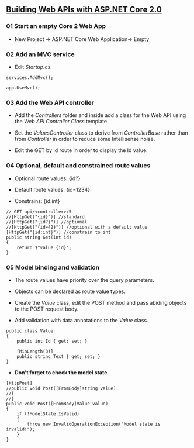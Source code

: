 ## [Building Web APIs with ASP.NET Core 2.0](https://www.youtube.com/watch?v=aIkpVzqLuhA)


### 01 Start an empty Core 2 Web App

* New Project -> ASP.NET Core Web Application-> Empty


### 02 Add an MVC service

* Edit *Startup.cs*.

```
services.AddMvc();
```

```
app.UseMvc();
```

### 03 Add the Web API controller

* Add the *Controllers* folder and inside add a class for the Web API using the *Web API Controller Class* template.

* Set the *ValuesController* class to derive from *ControllerBase* rather than from *Controller* in order to reduce some Intellisense noise.

* Edit the GET by Id route in order to display the Id value.


### 04 Optional, default and constrained route values

* Optional route values: {id?}

* Default route values: {id=1234}

* Constrains: {id:int}

```
// GET api/<controller>/5
//[HttpGet("{id}")] //standard
//[HttpGet("{id?}")] //optional
//[HttpGet("{id=42}")] //optional with a default value
[HttpGet("{id:int}")] //constrain to int
public string Get(int id)
{
    return $"value {id}";
}
```


### 05 Model binding and validation

* The route values have priority over the query parameters.

* Objects can be declared as route value types.

* Create the *Value* class, edit the POST method and pass abiding objects to the POST request body.

* Add validation with data annotations to the *Value* class.

```
public class Value
{
    public int Id { get; set; }

    [MinLength(3)]
    public string Text { get; set; }
}
```

* **Don't forget to check the model state**.

```
[HttpPost]
//public void Post([FromBody]string value)
//{
//}
public void Post([FromBody]Value value)
{
    if (!ModelState.IsValid)
    {
        throw new InvalidOperationException("Model state is invalid!");
    }
}
```
